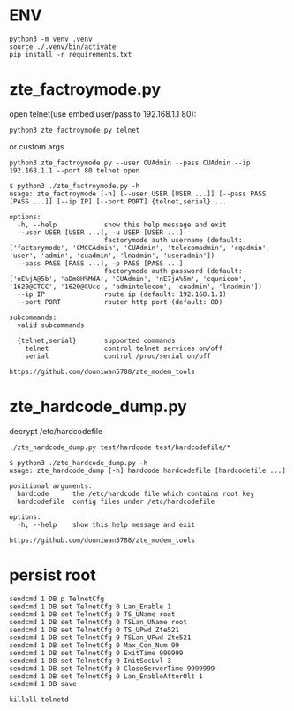 # ENV

```
python3 -m venv .venv
source ./.venv/bin/activate
pip install -r requirements.txt
```

# zte_factroymode.py

open telnet(use embed user/pass to 192.168.1.1 80):

`python3 zte_factroymode.py telnet`

or custom args

`python3 zte_factroymode.py --user CUAdmin --pass CUAdmin --ip 192.168.1.1 --port 80 telnet open`

```shell
$ python3 ./zte_factroymode.py -h
usage: zte_factroymode [-h] [--user USER [USER ...]] [--pass PASS [PASS ...]] [--ip IP] [--port PORT] {telnet,serial} ...

options:
  -h, --help            show this help message and exit
  --user USER [USER ...], -u USER [USER ...]
                        factorymode auth username (default: ['factorymode', 'CMCCAdmin', 'CUAdmin', 'telecomadmin', 'cqadmin', 'user', 'admin', 'cuadmin', 'lnadmin', 'useradmin'])
  --pass PASS [PASS ...], -p PASS [PASS ...]
                        factorymode auth password (default: ['nE%jA@5b', 'aDm8H%MdA', 'CUAdmin', 'nE7jA%5m', 'cqunicom', '1620@CTCC', '1620@CUcc', 'admintelecom', 'cuadmin', 'lnadmin'])
  --ip IP               route ip (default: 192.168.1.1)
  --port PORT           router http port (default: 80)

subcommands:
  valid subcommands

  {telnet,serial}       supported commands
    telnet              control telnet services on/off
    serial              control /proc/serial on/off

https://github.com/douniwan5788/zte_modem_tools
```

# zte_hardcode_dump.py

decrypt /etc/hardcodefile

`./zte_hardcode_dump.py test/hardcode test/hardcodefile/*`

```shell
$ python3 ./zte_hardcode_dump.py -h
usage: zte_hardcode_dump [-h] hardcode hardcodefile [hardcodefile ...]

positional arguments:
  hardcode      the /etc/hardcode file which contains root key
  hardcodefile  config files under /etc/hardcodefile

options:
  -h, --help    show this help message and exit

https://github.com/douniwan5788/zte_modem_tools
```

# persist root
```
sendcmd 1 DB p TelnetCfg
sendcmd 1 DB set TelnetCfg 0 Lan_Enable 1
sendcmd 1 DB set TelnetCfg 0 TS_UName root
sendcmd 1 DB set TelnetCfg 0 TSLan_UName root
sendcmd 1 DB set TelnetCfg 0 TS_UPwd Zte521
sendcmd 1 DB set TelnetCfg 0 TSLan_UPwd Zte521
sendcmd 1 DB set TelnetCfg 0 Max_Con_Num 99
sendcmd 1 DB set TelnetCfg 0 ExitTime 999999
sendcmd 1 DB set TelnetCfg 0 InitSecLvl 3
sendcmd 1 DB set TelnetCfg 0 CloseServerTime 9999999
sendcmd 1 DB set TelnetCfg 0 Lan_EnableAfterOlt 1
sendcmd 1 DB save

killall telnetd
```
